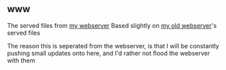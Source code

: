 www
---

The served files from [my webserver](https://github.com/Eliiia/)
Based slightly on [my old webserver](https://github.com/site-old/)'s served files

The reason this is seperated from the webserver, is that I will be constantly pushing small updates onto here, and I'd rather not flood the webserver with them